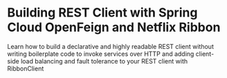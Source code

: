 # Building REST Client with Spring Cloud OpenFeign and Netflix Ribbon
Learn how to build a declarative and highly readable REST client without writing boilerplate code to invoke services over HTTP and adding client-side load balancing and fault tolerance to your REST client with RibbonClient
